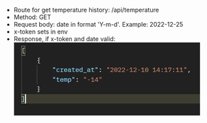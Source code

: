 - Route for get temperature history: /api/temperature
- Method: GET
- Request body: date in format 'Y-m-d'. Example: 2022-12-25
- x-token sets in env
- Response, if x-token and date valid:
![img.png](img.png)
